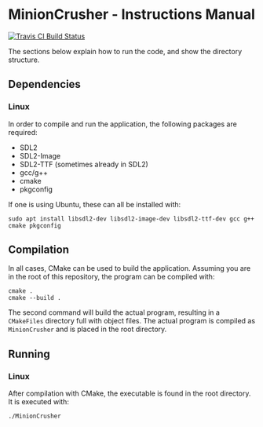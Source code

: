 # MinionCrusher - Instructions Manual
[![Travis CI Build Status](https://api.travis-ci.com/G-Pereira/MinionCrusher.svg?branch=master)](https://travis-ci.com/G-Pereira/MinionCrusher)<br/>

The sections below explain how to run the code, and show the directory structure.

## Dependencies
### Linux
In order to compile and run the application, the following packages are required:

- SDL2
- SDL2-Image
- SDL2-TTF (sometimes already in SDL2)
- gcc/g++
- cmake
- pkgconfig

If one is using Ubuntu, these can all be installed with:

```
sudo apt install libsdl2-dev libsdl2-image-dev libsdl2-ttf-dev gcc g++ cmake pkgconfig
```

## Compilation
In all cases, CMake can be used to build the application. Assuming you are in the root of this repository, the program can 
be compiled with:
```
cmake .
cmake --build .
```
The second command will build the actual program, resulting in a ```CMakeFiles``` directory full with object files. 
The actual program is compiled as ```MinionCrusher``` and is placed in the root directory.

## Running
### Linux
After compilation with CMake, the executable is found in the root directory. It is executed with:
```
./MinionCrusher
```
